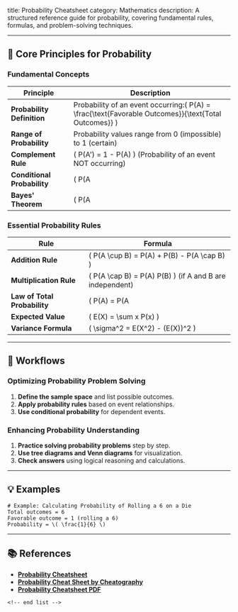 title: Probability Cheatsheet
category: Mathematics
description: A structured reference guide for probability, covering fundamental rules, formulas, and problem-solving techniques.

---

## 🎲 **Core Principles for Probability**

### **Fundamental Concepts**

| Principle                         | Description                                                                                            |
| --------------------------------- | ------------------------------------------------------------------------------------------------------ |
| **Probability Definition**  | Probability of an event occurring:\( P(A) = \frac{\text{Favorable Outcomes}}{\text{Total Outcomes}} \) |
| **Range of Probability**    | Probability values range from 0 (impossible) to 1 (certain)                                            |
| **Complement Rule**         | \( P(A') = 1 - P(A) \) (Probability of an event NOT occurring)                                         |
| **Conditional Probability** | \( P(A                                                                                                 |
| **Bayes' Theorem**          | \( P(A                                                                                                 |

### **Essential Probability Rules**

| Rule                               | Formula                                                    |
| ---------------------------------- | ---------------------------------------------------------- |
| **Addition Rule**            | \( P(A \cup B) = P(A) + P(B) - P(A \cap B) \)              |
| **Multiplication Rule**      | \( P(A \cap B) = P(A) P(B) \) (if A and B are independent) |
| **Law of Total Probability** | \( P(A) = P(A                                              |
| **Expected Value**           | \( E(X) = \sum x P(x) \)                                   |
| **Variance Formula**         | \( \sigma^2 = E(X^2) - (E(X))^2 \)                         |

---

## 🔄 **Workflows**

### **Optimizing Probability Problem Solving**

1. **Define the sample space** and list possible outcomes.
2. **Apply probability rules** based on event relationships.
3. **Use conditional probability** for dependent events.

### **Enhancing Probability Understanding**

1. **Practice solving probability problems** step by step.
2. **Use tree diagrams and Venn diagrams** for visualization.
3. **Check answers** using logical reasoning and calculations.

---

## 💡 **Examples**

```plaintext
# Example: Calculating Probability of Rolling a 6 on a Die
Total outcomes = 6  
Favorable outcome = 1 (rolling a 6)  
Probability = \( \frac{1}{6} \)  
```

---

## 📚 **References**

- **[Probability Cheatsheet](https://www.templateroller.com/template/2638135/probability-cheatsheet.html)**
- **[Probability Cheat Sheet by Cheatography](https://cheatography.com/cheat/cheat-sheets/probability/)**
- **[Probability Cheatsheet PDF](https://www.sas.upenn.edu/~astocker/lab/teaching-files/PSYC739-2016/probability_cheatsheet.pdf)**

```
<!-- end list -->
```